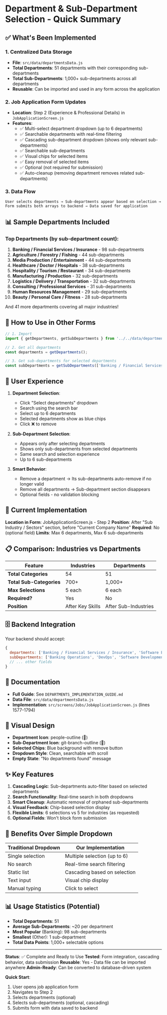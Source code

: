 # Department & Sub-Department Selection - Quick Summary

## ✅ What's Been Implemented

### 1. **Centralized Data Storage**
- **File**: `src/data/departmentsData.js`
- **Total Departments**: 51 departments with their corresponding sub-departments
- **Total Sub-Departments**: 1,000+ sub-departments across all departments
- **Reusable**: Can be imported and used in any form across the application

### 2. **Job Application Form Updates**
- **Location**: Step 2 (Experience & Professional Details) in `JobApplicationScreen.js`
- **Features**:
  - ✅ Multi-select department dropdown (up to 6 departments)
  - ✅ Searchable departments with real-time filtering
  - ✅ Cascading sub-department dropdown (shows only relevant sub-departments)
  - ✅ Searchable sub-departments
  - ✅ Visual chips for selected items
  - ✅ Easy removal of selected items
  - ✅ Optional (not required for submission)
  - ✅ Auto-cleanup (removing department removes related sub-departments)

### 3. **Data Flow**
```
User selects departments → Sub-departments appear based on selection → 
Form submits both arrays to backend → Data saved for application
```

## 📊 Sample Departments Included

### Top Departments (by sub-department count):
1. **Banking / Financial Services / Insurance** - 98 sub-departments
2. **Agriculture / Forestry / Fishing** - 44 sub-departments
3. **Media Production / Entertainment** - 44 sub-departments
4. **Healthcare / Doctor / Hospitals** - 38 sub-departments
5. **Hospitality / Tourism / Restaurant** - 34 sub-departments
6. **Manufacturing / Production** - 32 sub-departments
7. **Logistics / Delivery / Transportation** - 32 sub-departments
8. **Consulting / Professional Services** - 31 sub-departments
9. **Human Resources Management** - 29 sub-departments
10. **Beauty / Personal Care / Fitness** - 28 sub-departments

And 41 more departments covering all major industries!

## 🔧 How to Use in Other Forms

```javascript
// 1. Import
import { getDepartments, getSubDepartments } from '../../data/departmentsData';

// 2. Get all departments
const departments = getDepartments();

// 3. Get sub-departments for selected departments
const subDepartments = getSubDepartments(['Banking / Financial Services / Insurance', 'Software Engineering']);
```

## 📱 User Experience

1. **Department Selection**:
   - Click "Select departments" dropdown
   - Search using the search bar
   - Select up to 6 departments
   - Selected departments show as blue chips
   - Click ❌ to remove

2. **Sub-Department Selection**:
   - Appears only after selecting departments
   - Shows only sub-departments from selected departments
   - Same search and selection experience
   - Up to 6 sub-departments

3. **Smart Behavior**:
   - Remove a department → Its sub-departments auto-remove if no longer valid
   - Remove all departments → Sub-department section disappears
   - Optional fields - no validation blocking

## 🎯 Current Implementation

**Location in Form**: JobApplicationScreen.js - Step 2
**Position**: After "Sub Industry / Sectors" section, before "Current Company Name"
**Required**: No (optional field)
**Limits**: Max 6 departments, Max 6 sub-departments

## 📋 Comparison: Industries vs Departments

| Feature | Industries | Departments |
|---------|-----------|-------------|
| **Total Categories** | 54 | 51 |
| **Total Sub-Categories** | 700+ | 1,000+ |
| **Max Selections** | 5 each | 6 each |
| **Required?** | Yes | No |
| **Position** | After Key Skills | After Sub-Industries |

## 🗄️ Backend Integration

Your backend should accept:
```javascript
{
  departments: ['Banking / Financial Services / Insurance', 'Software Engineering'],
  subDepartments: ['Banking Operations', 'DevOps', 'Software Development'],
  // ... other fields
}
```

## 📄 Documentation

- **Full Guide**: See `DEPARTMENTS_IMPLEMENTATION_GUIDE.md`
- **Data File**: `src/data/departmentsData.js`
- **Implementation**: `src/screens/Jobs/JobApplicationScreen.js` (lines 1577-1794)

## 🎨 Visual Design

- **Department Icon**: people-outline (👥)
- **Sub-Department Icon**: git-branch-outline (🌿)
- **Selected Chips**: Blue background with remove button
- **Dropdown Style**: Clean, searchable with scroll
- **Empty State**: "No departments found" message

## ✨ Key Features

1. **Cascading Logic**: Sub-departments auto-filter based on selected departments
2. **Search Functionality**: Real-time search in both dropdowns
3. **Smart Cleanup**: Automatic removal of orphaned sub-departments
4. **Visual Feedback**: Chip-based selection display
5. **Flexible Limits**: 6 selections vs 5 for industries (as requested)
6. **Optional Fields**: Won't block form submission

## 🚀 Benefits Over Simple Dropdown

| Traditional Dropdown | Our Implementation |
|---------------------|-------------------|
| Single selection | Multiple selection (up to 6) |
| No search | Real-time search filtering |
| Static list | Cascading based on selection |
| Text input | Visual chip display |
| Manual typing | Click to select |

## 📊 Usage Statistics (Potential)

- **Total Departments**: 51
- **Average Sub-Departments**: ~20 per department
- **Most Popular** (Banking): 98 sub-departments
- **Smallest** (Other): 1 sub-department
- **Total Data Points**: 1,000+ selectable options

---

**Status**: ✅ Complete and Ready to Use
**Tested**: Form integration, cascading behavior, data submission
**Reusable**: Yes - Data file can be imported anywhere
**Admin-Ready**: Can be converted to database-driven system

**Quick Start**:
1. User opens job application form
2. Navigates to Step 2
3. Selects departments (optional)
4. Selects sub-departments (optional, cascading)
5. Submits form with data saved to backend

